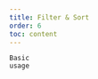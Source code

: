 ```yaml
---
title: Filter & Sort
order: 6
toc: content
---
```


<code src='../examples/FilterSortBasic.tsx' description="Use filters to generate filter menu in columns, onFilter to determine filtered result, and filterMultiple to indicate whether it's multiple or single selection.<br/>Uses defaultFilteredValue to make a column filtered by default.<br/>Use sorter to make a column sortable. sorter can be a function of the type function(a, b) { ... } for sorting data locally.<br/>Uses defaultSortOrder to make a column sorted by default.<br/>If a sortOrder or defaultSortOrder is specified with the value ascend or descend, you can access this value from within the function passed to the sorter as explained above. Such a function can take the form: function(a, b, sortOrder) { ... }.">Basic usage</code>
